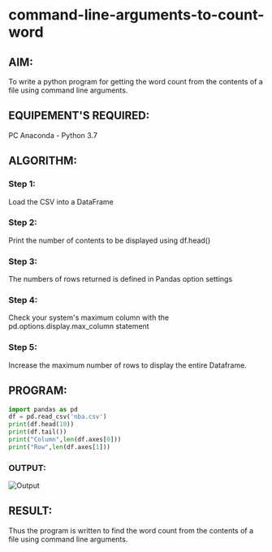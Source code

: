 # command-line-arguments-to-count-word
## AIM:
To write a python program for getting the word count from the contents of a file using command line arguments.
## EQUIPEMENT'S REQUIRED: 
PC
Anaconda - Python 3.7
## ALGORITHM: 

### Step 1:
Load the CSV into a DataFrame

### Step 2: 
Print the number of contents to be displayed using df.head()

### Step 3: 
The numbers of rows returned is defined in Pandas option settings 

### Step 4:  
Check your system's maximum column with the pd.options.display.max_column statement

### Step 5: 
Increase the maximum number of rows to display the entire Dataframe.

## PROGRAM:
```python 
import pandas as pd
df = pd.read_csv('nba.csv')
print(df.head(10))
print(df.tail())
print("Column",len(df.axes[0]))
print("Row",len(df.axes[1]))
```
### OUTPUT:
![Output]()


## RESULT:
Thus the program is written to find the word count from the contents of a file using command line arguments.
